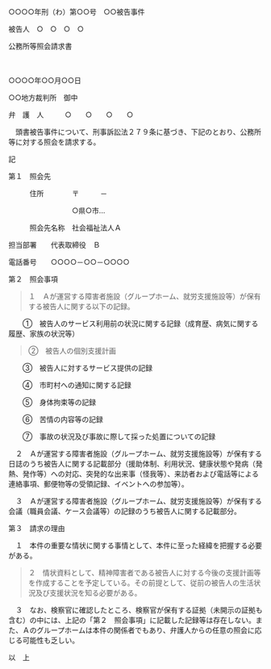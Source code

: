 ○○○○年刑（わ）第○○号　○○被告事件

被告人　○　○　○　○

公務所等照会請求書

　

○○○○年○○月○○日

○○地方裁判所　御中

弁　護　人　　　○　　○　　○　　○

　頭書被告事件について、刑事訴訟法２７９条に基づき、下記のとおり、公務所等に対する照会を請求する。

記

第１　照会先

　　　住所　　　　〒　　　－

　　　　　　　　　○県○市...

　　　照会先名称　社会福祉法人Ａ

担当部署　　代表取締役　Ｂ

電話番号　　○○○○－○○－○○○○

第２　照会事項

> １　Ａが運営する障害者施設（グループホーム、就労支援施設等）が保有する被告人に関する以下の記録。

　　①　被告人のサービス利用前の状況に関する記録（成育歴、病気に関する履歴、家族の状況等）

> ②　被告人の個別支援計画

　　③　被告人に対するサービス提供の記録

　　④　市町村への通知に関する記録

　　⑤　身体拘束等の記録

　　⑥　苦情の内容等の記録

　　⑦　事故の状況及び事故に際して採った処置についての記録

　２　Ａが運営する障害者施設（グループホーム、就労支援施設等）が保有する日誌のうち被告人に関する記載部分（援助体制、利用状況、健康状態や発病（発熱、発作等）への対応、突発的な出来事（怪我等）、来訪者および電話等による連絡事項、郵便物等の受領記録、イベントへの参加等）。

　３　Ａが運営する障害者施設（グループホーム、就労支援施設等）が保有する会議（職員会議、ケース会議等）の記録のうち被告人に関する記載部分。

第３　請求の理由

　１　本件の重要な情状に関する事情として、本件に至った経緯を把握する必要がある。

> ２　情状資料として、精神障害者である被告人に対する今後の支援計画等を作成することを予定している。その前提として、従前の被告人の生活状況及び支援状況を知る必要がある。

　３　なお、検察官に確認したところ、検察官が保有する証拠（未開示の証拠も含む）の中には、上記の「第２　照会事項」に記載した記録等は存在しない。また、Ａのグループホームは本件の関係者でもあり、弁護人からの任意の照会に応じる可能性も乏しい。

以　上
